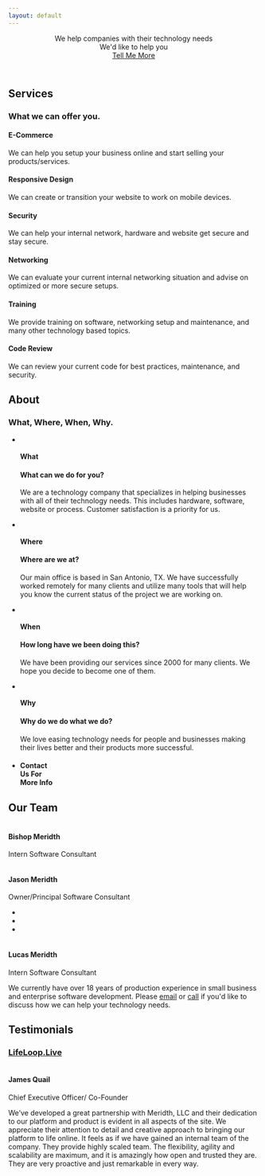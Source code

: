 ```yaml
---
layout: default
---
```

<!-- Header -->
<header>
    <div class="container">
        <div class="intro-text">
            <div class="intro-heading">We help companies with their technology needs</div>
            <div class="intro-lead-in">We'd like to help you</div>
            <a href="#services" class="page-scroll btn btn-xl">Tell Me More</a>
        </div>
    </div>
</header>

<!-- Services Section -->
<section>
    <div class="container">
        <div class="row">
            <div class="col-lg-12 text-center">
                <h2 id="services" class="section-heading">Services</h2>
                <h3 class="section-subheading text-muted">What we can offer you.</h3>
            </div>
        </div>
        <div class="row text-center">
            <div class="col-md-4">
                <span class="fa-stack fa-4x">
                    <i class="fa fa-circle fa-stack-2x text-primary"></i>
                    <i class="fa fa-shopping-cart fa-stack-1x fa-inverse"></i>
                </span>
                <h4 class="service-heading">E-Commerce</h4>
                <p class="text-muted">We can help you setup your business online and start selling your products/services.</p>
            </div>
            <div class="col-md-4">
                <span class="fa-stack fa-4x">
                    <i class="fa fa-circle fa-stack-2x text-primary"></i>
                    <i class="fa fa-laptop fa-stack-1x fa-inverse"></i>
                </span>
                <h4 class="service-heading">Responsive Design</h4>
                <p class="text-muted">We can create or transition your website to work on mobile devices.</p>
            </div>
            <div class="col-md-4">
                <span class="fa-stack fa-4x">
                    <i class="fa fa-circle fa-stack-2x text-primary"></i>
                    <i class="fa fa-lock fa-stack-1x fa-inverse"></i>
                </span>
                <h4 class="service-heading">Security</h4>
                <p class="text-muted">We can help your internal network, hardware and website get secure and stay secure.</p>
            </div>
        </div>
        <div class="row text-center">
            <div class="col-md-4">
                <span class="fa-stack fa-4x">
                    <i class="fa fa-circle fa-stack-2x text-primary"></i>
                    <i class="fa fa-server fa-stack-1x fa-inverse"></i>
                </span>
                <h4 class="service-heading">Networking</h4>
                <p class="text-muted">We can evaluate your current internal networking situation and advise on optimized or more secure setups.</p>
            </div>
            <div class="col-md-4">
                <span class="fa-stack fa-4x">
                    <i class="fa fa-circle fa-stack-2x text-primary"></i>
                    <i class="fa fa-graduation-cap fa-stack-1x fa-inverse"></i>
                </span>
                <h4 class="service-heading">Training</h4>
                <p class="text-muted">We provide training on software, networking setup and maintenance, and many other technology based topics.</p>
            </div>
            <div class="col-md-4">
                <span class="fa-stack fa-4x">
                    <i class="fa fa-circle fa-stack-2x text-primary"></i>
                    <i class="fa fa-code fa-stack-1x fa-inverse"></i>
                </span>
                <h4 class="service-heading">Code Review</h4>
                <p class="text-muted">We can review your current code for best practices, maintenance, and security.</p>
            </div>
        </div>
    </div>
</section>

<!-- About Section -->
<section>
    <div class="container">
        <div class="row">
            <div class="col-lg-12 text-center">
                <h2 id="about" class="section-heading">About</h2>
                <h3 class="section-subheading text-muted">What, Where, When, Why.</h3>
            </div>
        </div>
        <div class="row">
            <div class="col-lg-12">
                <ul class="timeline">
                    <li>
                        <div class="timeline-image">
                                <img class="img-circle img-responsive" src="assets/img/about/2.jpg" alt="">
                        </div>
                        <div class="timeline-panel">
                            <div class="timeline-heading">
                                <h4>What</h4>
                                <h4 class="subheading">What can we do for you?</h4>
                            </div>
                            <div class="timeline-body">
                                <p class="text-muted">We are a technology company that specializes in helping businesses with all of their technology needs.  This includes hardware, software, website or process.  Customer satisfaction is a priority for us.</p>
                            </div>
                        </div>
                    </li>
                    <li class="timeline-inverted">
                        <div class="timeline-image">
                            <img class="img-circle img-responsive" src="assets/img/about/1.jpg" alt="">
                        </div>
                        <div class="timeline-panel">
                            <div class="timeline-heading">
                                <h4>Where</h4>
                                <h4 class="subheading">Where are we at?</h4>
                            </div>
                            <div class="timeline-body">
                                <p class="text-muted">Our main office is based in San Antonio, TX.  We have successfully worked remotely for many clients and utilize many tools that will help you know the current status of the project we are working on.</p>
                            </div>
                        </div>
                    </li>
                    <li>
                        <div class="timeline-image">
                            <img class="img-circle img-responsive" src="assets/img/about/3.jpg" alt="">
                        </div>
                        <div class="timeline-panel">
                            <div class="timeline-heading">
                                <h4>When</h4>
                                <h4 class="subheading">How long have we been doing this?</h4>
                            </div>
                            <div class="timeline-body">
                                <p class="text-muted">We have been providing our services since 2000 for many clients.  We hope you decide to become one of them.</p>
                            </div>
                        </div>
                    </li>
                    <li class="timeline-inverted">
                        <div class="timeline-image">
                            <img class="img-circle img-responsive" src="assets/img/about/4.jpg" alt="">
                        </div>
                        <div class="timeline-panel">
                            <div class="timeline-heading">
                                <h4>Why</h4>
                                <h4 class="subheading">Why do we do what we do?</h4>
                            </div>
                            <div class="timeline-body">
                                <p class="text-muted">We love easing technology needs for people and businesses making their lives better and their products more successful.</p>
                            </div>
                        </div>
                    </li>
                    <li class="timeline-inverted">
                        <div class="timeline-image">
                            <h4>Contact<br/>Us For<br/>More Info</h4>
                        </div>
                    </li>
                </ul>
            </div>
        </div>
    </div>
</section>

<!-- Team Section -->
<section class="bg-light-gray">
    <div class="container">
        <div class="row">
            <div class="col-lg-12 text-center">
                <h2 id="team" class="section-heading">Our Team</h2>
            </div>
        </div>
        <div class="row">
            <div class="col-sm-4">
                <div class="team-member">
                    <img class="img-circle img-responsive" src="assets/img/team/bishop.png" alt="">
                    <h4>Bishop Meridth</h4>
                    <p class="text-muted">Intern Software Consultant</p>
                </div>
            </div>
            <div class="col-sm-4">
                <div class="team-member">
                    <img class="img-circle img-responsive" src="assets/img/team/jason.png" alt="">
                    <h4>Jason Meridth</h4>
                    <p class="text-muted">Owner/Principal Software Consultant</p>
                    <ul class="list-inline social-buttons">
                        <li><a href="https://github.com/jmeridth"><i class="fa fa-github"></i></a>
                        </li>
                        <li><a href="https://twitter.com/jmeridth"><i class="fa fa-twitter"></i></a>
                        </li>
                        <li><a href="https://linkedin.com/in/jmeridth"><i class="fa fa-linkedin"></i></a>
                        </li>
                    </ul>
                </div>
            </div>
            <div class="col-sm-4">
                <div class="team-member">
                    <img class="img-circle img-responsive" src="assets/img/team/lucas.jpg" alt="">
                    <h4>Lucas Meridth</h4>
                    <p class="text-muted">Intern Software Consultant</p>
                </div>
            </div>
        </div>
        <div class="row">
            <div class="col-lg-8 col-lg-offset-2 text-center">
              <p class="large text-muted">We currently have over 18 years of production experience in small business and enterprise software development.  Please <a href="mailto:jason@meridth.io">email</a> or <a href="tel:210-383-9375">call</a> if you'd like to discuss how we can help your technology needs.</p>
            </div>
        </div>
    </div>
</section>
<!-- Testimonials -->
<section>
    <div class="container">
        <div class="row">
            <div class="col-lg-12 text-center">
                <h2 id="testimonials" class="section-heading">Testimonials</h2>
            </div>
        </div>
        <div class="row">
            <div class="col-sm-12">
                <div class="team-member">
                    <h3 class="section-heading"><a href="https://lifeloop.Live" target="_blank">LifeLoop.Live</a></h3>
                    <a href="https://lifeloop.live" target="_blank"><img class="img-circle img-responsive" src="assets/img/team/lifeloop_live_logo.png" alt=""></a>
                    <h4>James Quail</h4>
                    <p class="text-muted">Chief Executive Officer/ Co-Founder</p>
                </div>
            </div>
        </div>
        <div class="row">
            <div class="col-lg-8 col-lg-offset-2 text-center">
              <p class="large text-muted">We’ve developed a great partnership with Meridth, LLC and their dedication to our platform and product is evident in all aspects of the site.  We appreciate their attention to detail and creative approach to bringing our platform to life online. It feels as if we have gained an internal team of the company. They provide highly scaled team. The flexibility, agility and scalability are maximum, and it is amazingly how open and trusted they are. They are very proactive and just remarkable in every way.</p>
            </div>
        </div>
    </div>
</section>
